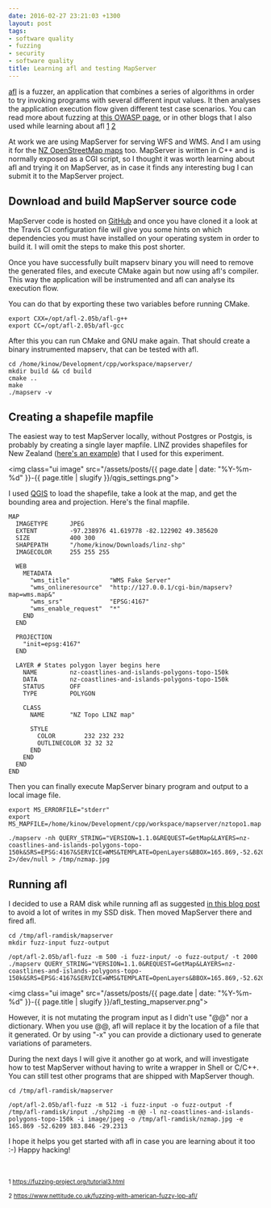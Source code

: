 ```yaml
---
date: 2016-02-27 23:21:03 +1300
layout: post
tags:
- software quality
- fuzzing
- security
- software quality
title: Learning afl and testing MapServer
---
```


[afl](http://lcamtuf.coredump.cx/afl/) is a fuzzer, an application that combines a series of algorithms
in order to try invoking programs with several different input values. It then analyses the application
execution flow given different test case scenarios. 
You can read more about fuzzing at [this OWASP page](https://www.owasp.org/index.php/Fuzzing), or in other
blogs that I also used while learning about afl [1]("#1") [2]("#2")

At work we are using MapServer for serving WFS and WMS. And I am using it for the
[NZ OpenStreetMap maps](http://maps.nzoss.org.nz) too. MapServer is written in C++ and is normally
exposed as a CGI script, so I thought it was worth learning about afl and trying it on MapServer,
as in case it finds any interesting bug I can submit it to the MapServer project.

<!--more-->

## Download and build MapServer source code

MapServer code is hosted on [GitHub](https://github.com/mapserver/mapserver) and once you have cloned it a look
at the Travis CI configuration file will give you some hints on which dependencies you must have
installed on your operating system in order to build it. I will omit the steps to make this post shorter.

Once you have successfully built mapserv binary you will need to remove the generated files, and execute
CMake again but now using afl's compiler. This way the application will be instrumented and afl can
analyse its execution flow.

You can do that by exporting these two variables before running CMake.

```shell
export CXX=/opt/afl-2.05b/afl-g++
export CC=/opt/afl-2.05b/afl-gcc
```

After this you can run CMake and GNU make again. That should create a binary instrumented mapserv,
that can be tested with afl.

```shell
cd /home/kinow/Development/cpp/workspace/mapserver/
mkdir build && cd build
cmake ..
make
./mapserv -v
```

## Creating a shapefile mapfile

The easiest way to test MapServer locally, without Postgres or Postgis, is probably by
creating a single layer mapfile. LINZ provides shapefiles for New Zealand
([here's an example](https://data.linz.govt.nz/layer/1153-nz-coastlines-and-islands-polygons-topo-150k/))
that I used for this experiment.

<img class="ui image" src="/assets/posts/{{ page.date | date: "%Y-%m-%d" }}-{{ page.title | slugify }}/qgis_settings.png">


I used [QGIS](http://www.qgis.org/en/site/) to load the shapefile, take a look at the map,
and get the bounding area and projection. Here's the final mapfile.

```shell
MAP
  IMAGETYPE      JPEG
  EXTENT         -97.238976 41.619778 -82.122902 49.385620
  SIZE           400 300
  SHAPEPATH      "/home/kinow/Downloads/linz-shp"
  IMAGECOLOR     255 255 255

  WEB
    METADATA
      "wms_title"           "WMS Fake Server"
      "wms_onlineresource"  "http://127.0.0.1/cgi-bin/mapserv?map=wms.map&"
      "wms_srs"             "EPSG:4167"
      "wms_enable_request"  "*"
    END
  END

  PROJECTION
    "init=epsg:4167"
  END

  LAYER # States polygon layer begins here
    NAME         nz-coastlines-and-islands-polygons-topo-150k
    DATA         nz-coastlines-and-islands-polygons-topo-150k
    STATUS       OFF
    TYPE         POLYGON

    CLASS
      NAME       "NZ Topo LINZ map"

      STYLE
        COLOR        232 232 232
        OUTLINECOLOR 32 32 32
      END
    END
  END
END
```

Then you can finally execute MapServer binary program and output to a local image file.

```shell
export MS_ERRORFILE="stderr"
export MS_MAPFILE=/home/kinow/Development/cpp/workspace/mapserver/nztopo1.map

./mapserv -nh QUERY_STRING="VERSION=1.1.0&REQUEST=GetMap&LAYERS=nz-coastlines-and-islands-polygons-topo-150k&SRS=EPSG:4167&SERVICE=WMS&TEMPLATE=OpenLayers&BBOX=165.869,-52.6209,183.846,-29.2313&FORMAT=image/jpeg&HEIGHT=800&WIDTH=800" 2>/dev/null > /tmp/nzmap.jpg
```

## Running afl

I decided to use a RAM disk while running afl as suggested
[in this blog post](http://www.cipherdyne.org/blog/2014/12/ram-disks-and-saving-your-ssd-from-afl-fuzzing.html)
to avoid a lot of writes in my SSD disk. Then moved MapServer there and fired afl.

```shell
cd /tmp/afl-ramdisk/mapserver
mkdir fuzz-input fuzz-output

/opt/afl-2.05b/afl-fuzz -m 500 -i fuzz-input/ -o fuzz-output/ -t 2000 ./mapserv QUERY_STRING="VERSION=1.1.0&REQUEST=GetMap&LAYERS=nz-coastlines-and-islands-polygons-topo-150k&SRS=EPSG:4167&SERVICE=WMS&TEMPLATE=OpenLayers&BBOX=165.869,-52.6209,183.846,-29.2313&FORMAT=image/jpeg&HEIGHT=800&WIDTH=800"
```

<img class="ui image" src="/assets/posts/{{ page.date | date: "%Y-%m-%d" }}-{{ page.title | slugify }}/afl_testing_mapserver.png">


However, it is not mutating the program input as I didn't use "@@" nor a dictionary. When you use @@, afl will replace
it by the location of a file that it generated. Or by using "-x" you can provide a dictionary used to generate
variations of parameters.

During the next days I will give it another go at work, and will investigate how to test MapServer without having to write
a wrapper in Shell or C/C++. You can still test other programs that are shipped with MapServer though.

```shell
cd /tmp/afl-ramdisk/mapserver

/opt/afl-2.05b/afl-fuzz -m 512 -i fuzz-input -o fuzz-output -f /tmp/afl-ramdisk/input ./shp2img -m @@ -l nz-coastlines-and-islands-polygons-topo-150k -i image/jpeg -o /tmp/afl-ramdisk/nzmap.jpg -e 165.869 -52.6209 183.846 -29.2313
```

I hope it helps you get started with afl in case you are learning about it too :-) Happy hacking!

<br/>
<br/>
<sup><a name="1">1</a> 
<a href="https://fuzzing-project.org/tutorial3.html">
https://fuzzing-project.org/tutorial3.html</a></sup>

<sup><a name="2">2</a> 
<a href="https://www.nettitude.co.uk/fuzzing-with-american-fuzzy-lop-afl/">
https://www.nettitude.co.uk/fuzzing-with-american-fuzzy-lop-afl/</a></sup>
